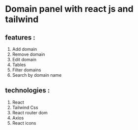 # Domain panel with react js and tailwind 

## features :
1. Add domain 
2. Remove domain 
3. Edit domain 
4. Tables 
5. Filter domains 
6. Search by domain name 

## technologies :
1. React 
2. Tailwind Css 
3. React router dom 
4. Axios 
5. React icons 
 
